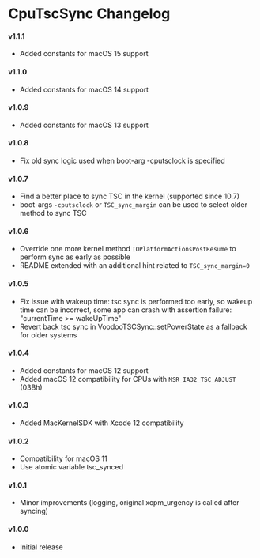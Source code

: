 CpuTscSync Changelog
===================
#### v1.1.1
- Added constants for macOS 15 support

#### v1.1.0
- Added constants for macOS 14 support

#### v1.0.9
- Added constants for macOS 13 support

#### v1.0.8
- Fix old sync logic used when boot-arg -cputsclock is specified

#### v1.0.7
- Find a better place to sync TSC in the kernel (supported since 10.7)
- boot-args `-cputsclock` or `TSC_sync_margin` can be used to select older method to sync TSC

#### v1.0.6
- Override one more kernel method `IOPlatformActionsPostResume` to perform sync as early as possible
- README extended with an additional hint related to `TSC_sync_margin=0`

#### v1.0.5
- Fix issue with wakeup time: tsc sync is performed too early, so wakeup time can be incorrect, some app can crash with assertion failure: "currentTime >= wakeUpTime"
- Revert back tsc sync in VoodooTSCSync::setPowerState as a fallback for older systems

#### v1.0.4
- Added constants for macOS 12 support
- Added macOS 12 compatibility for CPUs with `MSR_IA32_TSC_ADJUST` (03Bh)

#### v1.0.3
- Added MacKernelSDK with Xcode 12 compatibility

#### v1.0.2
- Compatibility for macOS 11
- Use atomic variable tsc_synced 

#### v1.0.1
- Minor improvements (logging, original xcpm_urgency is called after syncing)

#### v1.0.0
- Initial release
